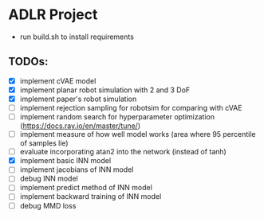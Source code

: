 # ADLR Project

- run build.sh to install requirements

## TODOs:
- [x] implement cVAE model
- [x] implement planar robot simulation with 2 and 3 DoF
- [x] implement paper's robot simulation
- [ ] implement rejection sampling for robotsim for comparing with cVAE
- [ ] implement random search for hyperparameter optimization (https://docs.ray.io/en/master/tune/)
- [ ] implement measure of how well model works (area where 95 percentile of samples lie)
- [ ] evaluate incorporating atan2 into the network (instead of tanh)
- [x] implement basic INN model
- [ ] implement jacobians of INN model
- [ ] debug INN model
- [ ] implement predict method of INN model
- [ ] implement backward training of INN model
- [ ] debug MMD loss